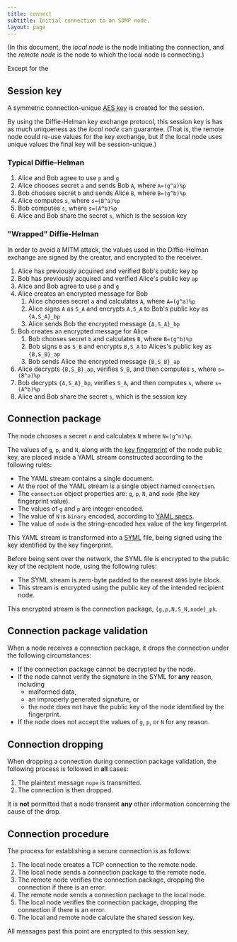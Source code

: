 ```yaml
---
title: connect
subtitle: Initial connection to an SDMP node.
layout: page
---
```



(In this document, the *local node* is the node initiating the
connection, and the *remote node* is the node to which the
local node is connecting.)

Except for the 

## Session key

A symmetric connection-unique [AES key](./cryptography) is created
for the session.

By using the Diffie-Helman key exchange protocol, this session key
is has as much uniqueness as the *local node* can guarantee. (That is,
the remote node could re-use values for the key exchange, but if the
local node uses unique values the final key will be session-unique.)

### Typical Diffie-Helman

1. Alice and Bob agree to use `p` and `g`
2. Alice chooses secret `a` and sends Bob `A`, where `A=(g^a)%p`
3. Bob chooses secret `b` and sends Alice `B`, where `B=(g^b)%p`
4. Alice computes `s`, where `s=(B^a)%p`
5. Bob computes `s`, where `s=(A^b)%p`
6. Alice and Bob share the secret `s`, which is the session key

### "Wrapped" Diffie-Helman

In order to avoid a MITM attack, the values used in the Diffie-Helman
exchange are signed by the creator, and encrypted to the receiver.

1. Alice has previously acquired and verified Bob's public key `bp`
2. Bob has previously acquired and verified Alice's public key `ap`
3. Alice and Bob agree to use `p` and `g`
4. Alice creates an encrypted message for Bob
	1. Alice chooses secret `a` and calculates `A`, where `A=(g^a)%p`
	2. Alice signs `A` as `S_A` and encrypts `A,S_A` to Bob's public key as `{A,S_A}_bp`
	3. Alice sends Bob the encrypted message `{A,S_A}_bp`
5. Bob creates an encrypted message for Alice
	1. Bob chooses secret `b` and calculates `B`, where `B=(g^b)%p`
	2. Bob signs `B` as `S_B` and encrypts `B,S_A` to Alices's public key as `{B,S_B}_ap`
	3. Bob sends Alice the encrypted message `{B,S_B}_ap`
6. Alice decrypts `{B,S_B}_ap`, verifies `S_B`, and then computes `s`, where `s=(B^a)%p`
7. Bob decrypts `{A,S_A}_bp`, verifies `S_A`, and then computes `s`, where `s=(A^b)%p`
8. Alice and Bob share the secret `s`, which is the session key

## Connection package

The node chooses a secret `n` and calculates `N` where `N=(g^n)%p`.

The values of `g`, `p`, and `N`, along with the [key fingerprint](./cryptography) of
the node public key, are placed inside a YAML stream constructed according to the
following rules:

* The YAML stream contains a single document.
* At the root of the YAML stream is a single object named `connection`.
* The `connection` object properties are: `g`, `p`, `N`, and `node` (the key fingerprint value).
* The values of `g` and `p` are integer-encoded.
* The value of `N` is `binary` encoded, according to [YAML specs](http://yaml.org/type/binary.html).
* The value of `node` is the string-encoded hex value of the key fingerprint.

This YAML stream is transformed into a [SYML](./signed-yaml) file, being signed using
the key identified by the key fingerprint.

Before being sent over the network, the SYML file is encrypted to the public key of the
recipient node, using the following rules:

* The SYML stream is zero-byte padded to the nearest `4096` byte block.
* This stream is encrypted using the public key of the intended recipient node.

This encrypted stream is the connection package, `{g,p,N,S_N,node}_pk`.

## Connection package validation

When a node receives a connection package, it drops the connection under the
following circumstances:

* If the connection package cannot be decrypted by the node.
* If the node cannot verify the signature in the SYML for **any** reason, including
	- malformed data,
	- an improperly generated signature, or
	- the node does not have the public key of the node identified by the fingerprint.
* If the node does not accept the values of `g`, `p`, or `N` for any reason.

## Connection dropping

When dropping a connection during connection package validation, the following process
is followed in **all** cases:

1. The plaintext message `nope` is transmitted.
2. The connection is then dropped.

It is **not** permitted that a node transmit **any** other information concerning
the cause of the drop.

## Connection procedure

The process for establishing a secure connection is as follows:

1. The local node creates a TCP connection to the remote node.
2. The local node sends a connection package to the remote node.
3. The remote node verifies the connection package, dropping the connection if there is an error.
4. The remote node sends a connection package to the local node.
5. The local node verifies the connection package, dropping the connection if there is an error.
6. The local and remote node calculate the shared session key.

All messages past this point are encrypted to this session key.
